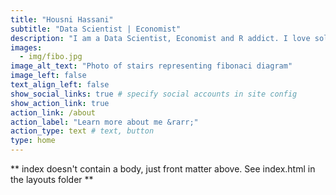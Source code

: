 ```yaml
---
title: "Housni Hassani"
subtitle: "Data Scientist | Economist"
description: "I am a Data Scientist, Economist and R addict. I love solving real world challenges with Data. I translate data into valuable and comprehensible insights."
images:
  - img/fibo.jpg
image_alt_text: "Photo of stairs representing fibonaci diagram"
image_left: false
text_align_left: false
show_social_links: true # specify social accounts in site config
show_action_link: true
action_link: /about
action_label: "Learn more about me &rarr;"
action_type: text # text, button
type: home
---
```


** index doesn't contain a body, just front matter above.
See index.html in the layouts folder **
